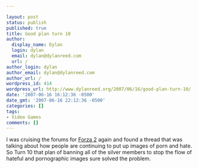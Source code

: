 ```yaml
---

layout: post
status: publish
published: true
title: Good plan turn 10
author:
  display_name: Dylan
  login: dylan
  email: dylan@dylanreed.com
  url: /
author_login: dylan
author_email: dylan@dylanreed.com
author_url: /
wordpress_id: 414
wordpress_url: http://www.dylanreed.org/2007/06/16/good-plan-turn-10/
date: '2007-06-16 16:12:36 -0500'
date_gmt: '2007-06-16 22:12:36 -0500'
categories: []
tags:
- Video Games
comments: []
---
```


I was cruising the forums for [Forza 2][1] again and found a thread that was talking about how people are continuing to put up images of porn and hate. So Turn 10 that plan of banning all of the silver members to stop the flow of hateful and pornographic images sure solved the problem.  


   [1]: http://forzamotorsports.net

